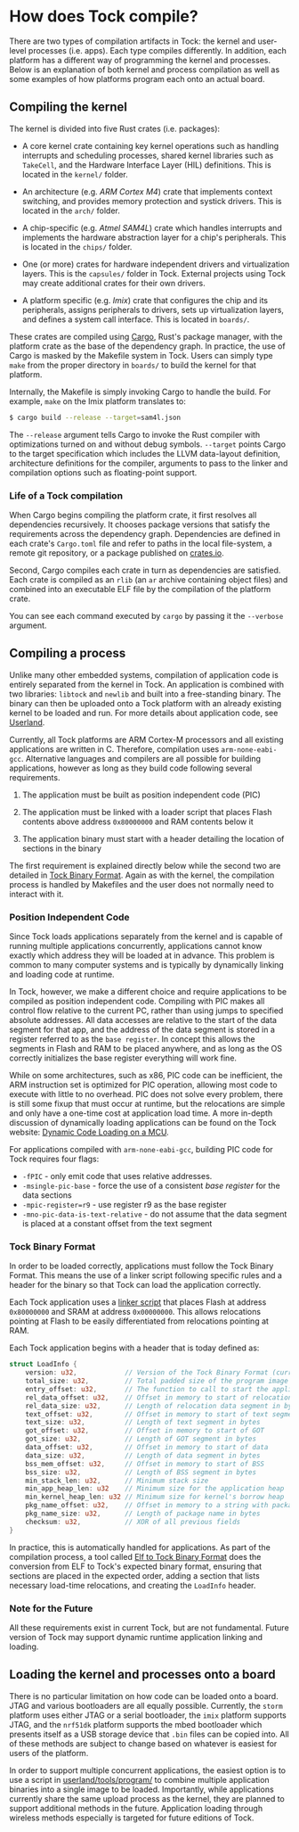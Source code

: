 # How does Tock compile?

There are two types of compilation artifacts in Tock: the kernel and user-level
processes (i.e. apps). Each type compiles differently. In addition, each
platform has a different way of programming the kernel and processes. Below is
an explanation of both kernel and process compilation as well as some examples
of how platforms program each onto an actual board.

## Compiling the kernel

The kernel is divided into five Rust crates (i.e. packages):

  * A core kernel crate containing key kernel operations such as handling
    interrupts and scheduling processes, shared kernel libraries such as
    `TakeCell`, and the Hardware Interface Layer (HIL) definitions. This is
    located in the `kernel/` folder.

  * An architecture (e.g. _ARM Cortex M4_) crate that implements context
    switching, and provides memory protection and systick drivers. This is
    located in the `arch/` folder.

  * A chip-specific (e.g. _Atmel SAM4L_) crate which handles interrupts and
    implements the hardware abstraction layer for a chip's peripherals. This is
    located in the `chips/` folder.

  * One (or more) crates for hardware independent drivers and virtualization 
    layers. This is the `capsules/` folder in Tock. External projects using
    Tock may create additional crates for their own drivers.

  * A platform specific (e.g. _Imix_) crate that configures the chip and
    its peripherals, assigns peripherals to drivers, sets up virtualization
    layers, and defines a system call interface. This is located in `boards/`.

These crates are compiled using [Cargo](http://doc.crates.io), Rust's package
manager, with the platform crate as the base of the dependency graph. In
practice, the use of Cargo is masked by the Makefile system in Tock. Users can
simply type `make` from the proper directory in `boards/` to build the kernel
for that platform.

Internally, the Makefile is simply invoking Cargo to handle the build. For
example, `make` on the Imix platform translates to:

```bash
$ cargo build --release --target=sam4l.json
```

The `--release` argument tells Cargo to invoke the Rust compiler with
optimizations turned on and without debug symbols. `--target` points Cargo to
the target specification which includes the LLVM data-layout definition,
architecture definitions for the compiler, arguments to pass to the linker and
compilation options such as floating-point support.


### Life of a Tock compilation

When Cargo begins compiling the platform crate, it first resolves all
dependencies recursively. It chooses package versions that satisfy the
requirements across the dependency graph. Dependencies are defined in each
crate's `Cargo.toml` file and refer to paths in the local file-system, a 
remote git repository, or a package published on [crates.io](http://crates.io).

Second, Cargo compiles each crate in turn as dependencies are satisfied. Each 
crate is compiled as an `rlib` (an `ar` archive containing object files) 
and combined into an executable ELF file by the compilation of the platform 
crate.

You can see each command executed by `cargo` by passing it the `--verbose`
argument.


## Compiling a process

Unlike many other embedded systems, compilation of application code is entirely
separated from the kernel in Tock. An application is combined with two
libraries: `libtock` and `newlib` and built into a free-standing binary. The
binary can then be uploaded onto a Tock platform with an already existing
kernel to be loaded and run. For more details about application code, see
[Userland](./Userland.md).

Currently, all Tock platforms are ARM Cortex-M processors and all existing
applications are written in C. Therefore, compilation uses `arm-none-eabi-gcc`.
Alternative languages and compilers are all possible for building applications,
however as long as they build code following several requirements.

 1) The application must be built as position independent code (PIC)

 2) The application must be linked with a loader script that places Flash
    contents above address `0x80000000` and RAM contents below it

 3) The application binary must start with a header detailing the location of
    sections in the binary

The first requirement is explained directly below while the second two are
detailed in [Tock Binary Format](#tock-binary-format). Again as with the
kernel, the compilation process is handled by Makefiles and the user does not
normally need to interact with it.


### Position Independent Code

Since Tock loads applications separately from the kernel and is capable of
running multiple applications concurrently, applications cannot know exactly
which address they will be loaded at in advance. This problem is common to many
computer systems and is typically by dynamically linking and loading code at
runtime.

In Tock, however, we make a different choice and require applications to be
compiled as position independent code. Compiling with PIC makes all control
flow relative to the current PC, rather than using jumps to specified absolute
addresses. All data accesses are relative to the start of the data segment for
that app, and the address of the data segment is stored in a register referred
to as the `base register`. In concept this allows the segments in Flash and RAM
to be placed anywhere, and as long as the OS correctly initializes the base
register everything will work fine.

While on some architectures, such as x86, PIC code can be inefficient, the ARM
instruction set is optimized for PIC operation, allowing most code to execute
with little to no overhead. PIC does not solve every problem, there is still
some fixup that must occur at runtime, but the relocations are simple and only
have a one-time cost at application load time. A more in-depth discussion of
dynamically loading applications can be found on the Tock website:
[Dynamic Code Loading on a MCU](http://www.tockos.org/blog/2016/dynamic-loading/).

For applications compiled with `arm-none-eabi-gcc`, building PIC code for Tock
requires four flags:

 - `-fPIC` - only emit code that uses relative addresses.
 - `-msingle-pic-base` - force the use of a consistent _base register_ for the
   data sections
 - `-mpic-register=r9` - use register r9 as the base register
 - `-mno-pic-data-is-text-relative` - do not assume that the data segment is
   placed at a constant offset from the text segment


### Tock Binary Format

In order to be loaded correctly, applications must follow the Tock Binary
Format. This means the use of a linker script following specific rules and a
header for the binary so that Tock can load the application correctly.

Each Tock application uses a
[linker script](https://github.com/helena-project/tock/blob/11871e5abcd5baf7c16ec951ac1fadd515851ec6/userland/linker.ld)
that places Flash at address `0x80000000` and SRAM at address `0x00000000`.
This allows relocations pointing at Flash to be easily differentiated from
relocations pointing at RAM.

Each Tock application begins with a header that is today defined as:

```rust
struct LoadInfo {
    version: u32,            // Version of the Tock Binary Format (currently 1)
    total_size: u32,         // Total padded size of the program image in bytes
    entry_offset: u32,       // The function to call to start the application
    rel_data_offset: u32,    // Offset in memory to start of relocation data
    rel_data_size: u32,      // Length of relocation data segment in bytes
    text_offset: u32,        // Offset in memory to start of text segment
    text_size: u32,          // Length of text segment in bytes
    got_offset: u32,         // Offset in memory to start of GOT
    got_size: u32,           // Length of GOT segment in bytes
    data_offset: u32,        // Offset in memory to start of data
    data_size: u32,          // Length of data segment in bytes
    bss_mem_offset: u32,     // Offset in memory to start of BSS
    bss_size: u32,           // Length of BSS segment in bytes
    min_stack_len: u32,      // Minimum stack size
    min_app_heap_len: u32    // Minimum size for the application heap
    min_kernel_heap_len: u32 // Minimum size for kernel's borrow heap
    pkg_name_offset: u32,    // Offset in memory to a string with package name
    pkg_name_size: u32,      // Length of package name in bytes
    checksum: u32,           // XOR of all previous fields
}
```

In practice, this is automatically handled for applications. As part of the
compilation process, a tool called
[Elf to Tock Binary Format](https://github.com/helena-project/tock/blob/a0a3b7705354db0e7dcfddd4063c7d6ec38be7a8/userland/tools/elf2tbf/src/main.rs)
does the conversion from ELF to Tock's expected binary format, ensuring that
sections are placed in the expected order, adding a section that lists
necessary load-time relocations, and creating the `LoadInfo` header.


### Note for the Future

All these requirements exist in current Tock, but are not fundamental. Future
version of Tock may support dynamic runtime application linking and loading.


## Loading the kernel and processes onto a board

There is no particular limitation on how code can be loaded onto a board. JTAG
and various bootloaders are all equally possible. Currently, the `storm`
platform uses either JTAG or a serial bootloader, the `imix` platform supports
JTAG, and the `nrf51dk` platform supports the mbed bootloader which presents
itself as a USB storage device that `.bin` files can be copied into. All of
these methods are subject to change based on whatever is easiest for users of
the platform.

In order to support multiple concurrent applications, the easiest option is to
use a script in [userland/tools/program/](../userland/tools/program/) to
combine multiple application binaries into a single image to be loaded.
Importantly, while applications currently share the same upload process as the
kernel, they are planned to support additional methods in the future.
Application loading through wireless methods especially is targeted for future
editions of Tock.



